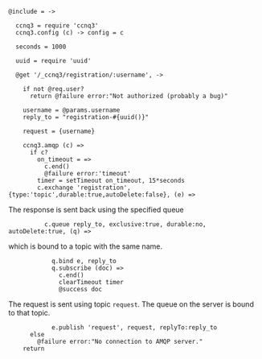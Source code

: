     @include = ->

      ccnq3 = require 'ccnq3'
      ccnq3.config (c) -> config = c

      seconds = 1000

      uuid = require 'uuid'

      @get '/_ccnq3/registration/:username', ->

        if not @req.user?
          return @failure error:"Not authorized (probably a bug)"

        username = @params.username
        reply_to = "registration-#{uuid()}"

        request = {username}

        ccnq3.amqp (c) =>
          if c?
            on_timeout = =>
              c.end()
              @failure error:'timeout'
            timer = setTimeout on_timeout, 15*seconds
            c.exchange 'registration', {type:'topic',durable:true,autoDelete:false}, (e) =>

The response is sent back using the specified queue

              c.queue reply_to, exclusive:true, durable:no, autoDelete:true, (q) =>

which is bound to a topic with the same name.

                q.bind e, reply_to
                q.subscribe (doc) =>
                  c.end()
                  clearTimeout timer
                  @success doc

The request is sent using topic `request`. The queue on the server is bound to that topic.

                e.publish 'request', request, replyTo:reply_to
          else
            @failure error:"No connection to AMQP server."
        return
